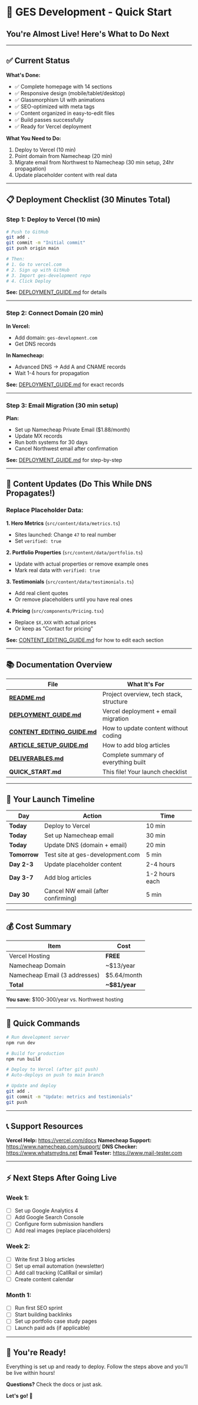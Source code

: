 # 🚀 GES Development - Quick Start

## You're Almost Live! Here's What to Do Next

---

## ✅ Current Status

**What's Done:**
- ✅ Complete homepage with 14 sections
- ✅ Responsive design (mobile/tablet/desktop)
- ✅ Glassmorphism UI with animations
- ✅ SEO-optimized with meta tags
- ✅ Content organized in easy-to-edit files
- ✅ Build passes successfully
- ✅ Ready for Vercel deployment

**What You Need to Do:**
1. Deploy to Vercel (10 min)
2. Point domain from Namecheap (20 min)
3. Migrate email from Northwest to Namecheap (30 min setup, 24hr propagation)
4. Update placeholder content with real data

---

## 📋 Deployment Checklist (30 Minutes Total)

### Step 1: Deploy to Vercel (10 min)

```bash
# Push to GitHub
git add .
git commit -m "Initial commit"
git push origin main

# Then:
# 1. Go to vercel.com
# 2. Sign up with GitHub
# 3. Import ges-development repo
# 4. Click Deploy
```

**See:** [DEPLOYMENT_GUIDE.md](DEPLOYMENT_GUIDE.md) for details

---

### Step 2: Connect Domain (20 min)

**In Vercel:**
- Add domain: `ges-development.com`
- Get DNS records

**In Namecheap:**
- Advanced DNS → Add A and CNAME records
- Wait 1-4 hours for propagation

**See:** [DEPLOYMENT_GUIDE.md](DEPLOYMENT_GUIDE.md#part-2-connect-custom-domain) for exact records

---

### Step 3: Email Migration (30 min setup)

**Plan:**
- Set up Namecheap Private Email ($1.88/month)
- Update MX records
- Run both systems for 30 days
- Cancel Northwest email after confirmation

**See:** [DEPLOYMENT_GUIDE.md](DEPLOYMENT_GUIDE.md#part-3-email-migration) for step-by-step

---

## 📝 Content Updates (Do This While DNS Propagates!)

### Replace Placeholder Data:

**1. Hero Metrics** (`src/content/data/metrics.ts`)
- Sites launched: Change `47` to real number
- Set `verified: true`

**2. Portfolio Properties** (`src/content/data/portfolio.ts`)
- Update with actual properties or remove example ones
- Mark real data with `verified: true`

**3. Testimonials** (`src/content/data/testimonials.ts`)
- Add real client quotes
- Or remove placeholders until you have real ones

**4. Pricing** (`src/components/Pricing.tsx`)
- Replace `$X,XXX` with actual prices
- Or keep as "Contact for pricing"

**See:** [CONTENT_EDITING_GUIDE.md](CONTENT_EDITING_GUIDE.md) for how to edit each section

---

## 📚 Documentation Overview

| File | What It's For |
|------|---------------|
| **[README.md](README.md)** | Project overview, tech stack, structure |
| **[DEPLOYMENT_GUIDE.md](DEPLOYMENT_GUIDE.md)** | Vercel deployment + email migration |
| **[CONTENT_EDITING_GUIDE.md](CONTENT_EDITING_GUIDE.md)** | How to update content without coding |
| **[ARTICLE_SETUP_GUIDE.md](ARTICLE_SETUP_GUIDE.md)** | How to add blog articles |
| **[DELIVERABLES.md](DELIVERABLES.md)** | Complete summary of everything built |
| **QUICK_START.md** | This file! Your launch checklist |

---

## 🎯 Your Launch Timeline

| Day | Action | Time |
|-----|--------|------|
| **Today** | Deploy to Vercel | 10 min |
| **Today** | Set up Namecheap email | 30 min |
| **Today** | Update DNS (domain + email) | 20 min |
| **Tomorrow** | Test site at ges-development.com | 5 min |
| **Day 2-3** | Update placeholder content | 2-4 hours |
| **Day 3-7** | Add blog articles | 1-2 hours each |
| **Day 30** | Cancel NW email (after confirming) | 5 min |

---

## 💰 Cost Summary

| Item | Cost |
|------|------|
| Vercel Hosting | **FREE** |
| Namecheap Domain | ~$13/year |
| Namecheap Email (3 addresses) | $5.64/month |
| **Total** | **~$81/year** |

**You save:** $100-300/year vs. Northwest hosting

---

## 🔧 Quick Commands

```bash
# Run development server
npm run dev

# Build for production
npm run build

# Deploy to Vercel (after git push)
# Auto-deploys on push to main branch

# Update and deploy
git add .
git commit -m "Update: metrics and testimonials"
git push
```

---

## 📞 Support Resources

**Vercel Help:** https://vercel.com/docs
**Namecheap Support:** https://www.namecheap.com/support/
**DNS Checker:** https://www.whatsmydns.net
**Email Tester:** https://www.mail-tester.com

---

## ⚡ Next Steps After Going Live

### Week 1:
- [ ] Set up Google Analytics 4
- [ ] Add Google Search Console
- [ ] Configure form submission handlers
- [ ] Add real images (replace placeholders)

### Week 2:
- [ ] Write first 3 blog articles
- [ ] Set up email automation (newsletter)
- [ ] Add call tracking (CallRail or similar)
- [ ] Create content calendar

### Month 1:
- [ ] Run first SEO sprint
- [ ] Start building backlinks
- [ ] Set up portfolio case study pages
- [ ] Launch paid ads (if applicable)

---

## 🎉 You're Ready!

Everything is set up and ready to deploy. Follow the steps above and you'll be live within hours!

**Questions?** Check the docs or just ask.

**Let's go! 🚀**
